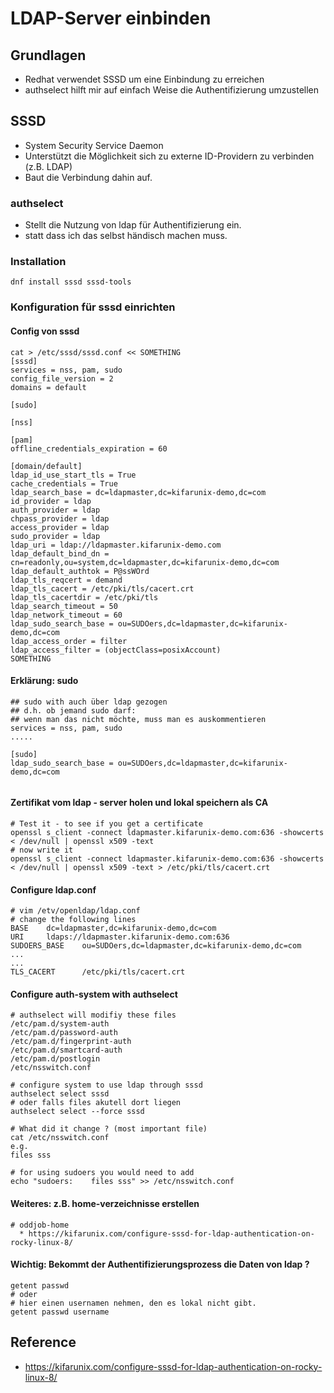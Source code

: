 # LDAP-Server einbinden

## Grundlagen 

  * Redhat verwendet SSSD um eine Einbindung zu erreichen
  * authselect hilft mir auf einfach Weise die Authentifizierung umzustellen 

## SSSD 

  * System Security Service Daemon 
  * Unterstützt die Möglichkeit sich zu externe ID-Providern zu verbinden (z.B. LDAP)
  * Baut die Verbindung dahin auf. 

### authselect 

  * Stellt die Nutzung von ldap für Authentifizierung ein.
  * statt dass ich das selbst händisch machen muss.
 
### Installation 

```
dnf install sssd sssd-tools 
```

### Konfiguration für sssd einrichten

#### Config von sssd 

```
cat > /etc/sssd/sssd.conf << SOMETHING 
[sssd]
services = nss, pam, sudo
config_file_version = 2
domains = default

[sudo]

[nss]

[pam]
offline_credentials_expiration = 60

[domain/default]
ldap_id_use_start_tls = True
cache_credentials = True
ldap_search_base = dc=ldapmaster,dc=kifarunix-demo,dc=com
id_provider = ldap
auth_provider = ldap
chpass_provider = ldap
access_provider = ldap
sudo_provider = ldap
ldap_uri = ldap://ldapmaster.kifarunix-demo.com
ldap_default_bind_dn = cn=readonly,ou=system,dc=ldapmaster,dc=kifarunix-demo,dc=com
ldap_default_authtok = P@ssWOrd
ldap_tls_reqcert = demand
ldap_tls_cacert = /etc/pki/tls/cacert.crt
ldap_tls_cacertdir = /etc/pki/tls
ldap_search_timeout = 50
ldap_network_timeout = 60
ldap_sudo_search_base = ou=SUDOers,dc=ldapmaster,dc=kifarunix-demo,dc=com
ldap_access_order = filter
ldap_access_filter = (objectClass=posixAccount)
SOMETHING 
```

#### Erklärung: sudo 

```
## sudo with auch über ldap gezogen 
## d.h. ob jemand sudo darf:
## wenn man das nicht möchte, muss man es auskommentieren 
services = nss, pam, sudo
.....

[sudo]
ldap_sudo_search_base = ou=SUDOers,dc=ldapmaster,dc=kifarunix-demo,dc=com


```

#### Zertifikat vom ldap - server holen und lokal speichern als CA 

```
# Test it - to see if you get a certificate 
openssl s_client -connect ldapmaster.kifarunix-demo.com:636 -showcerts < /dev/null | openssl x509 -text 
# now write it 
openssl s_client -connect ldapmaster.kifarunix-demo.com:636 -showcerts < /dev/null | openssl x509 -text > /etc/pki/tls/cacert.crt

```

#### Configure ldap.conf 

```
# vim /etv/openldap/ldap.conf 
# change the following lines 
BASE    dc=ldapmaster,dc=kifarunix-demo,dc=com
URI     ldaps://ldapmaster.kifarunix-demo.com:636
SUDOERS_BASE    ou=SUDOers,dc=ldapmaster,dc=kifarunix-demo,dc=com
...
...
TLS_CACERT      /etc/pki/tls/cacert.crt
```

#### Configure auth-system with authselect 


```
# authselect will modifiy these files 
/etc/pam.d/system-auth
/etc/pam.d/password-auth
/etc/pam.d/fingerprint-auth
/etc/pam.d/smartcard-auth
/etc/pam.d/postlogin
/etc/nsswitch.conf
```

```
# configure system to use ldap through sssd 
authselect select sssd 
# oder falls files akutell dort liegen 
authselect select --force sssd 
```

```
# What did it change ? (most important file) 
cat /etc/nsswitch.conf 
e.g. 
files sss
```

```
# for using sudoers you would need to add 
echo "sudoers:    files sss" >> /etc/nsswitch.conf
```

#### Weiteres: z.B. home-verzeichnisse erstellen 

```
# oddjob-home 
  * https://kifarunix.com/configure-sssd-for-ldap-authentication-on-rocky-linux-8/
```

#### Wichtig: Bekommt der Authentifizierungsprozess die Daten von ldap ? 

```
getent passwd 
# oder 
# hier einen usernamen nehmen, den es lokal nicht gibt. 
getent passwd username 
```


## Reference 

  * https://kifarunix.com/configure-sssd-for-ldap-authentication-on-rocky-linux-8/
